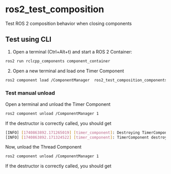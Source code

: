 # ros2_test_composition

Test ROS 2 composition behavior when closing components

## Test using CLI

1. Open a terminal (Ctrl+Alt+t) and start a ROS 2 Container:
```bash
ros2 run rclcpp_components component_container
```
2. Open a new terminal and load one Timer Component
```bash
ros2 component load /ComponentManager  ros2_test_composition_components tc::TimerComponent
```

### Test manual unload

Open a terminal and unload the Timer Component
```bash
ros2 component unload /ComponentManager 1
```
If the destructor is correctly called, you should get
```bash
[INFO] [1740863892.171265019] [timer_component]: Destroying TimerComponent...
[INFO] [1740863892.171324522] [timer_component]: TimerComponent destroyed.
```
Now, unload the Thread Component
```bash
ros2 component unload /ComponentManager 1
```
If the destructor is correctly called, you should get

```bash
```
